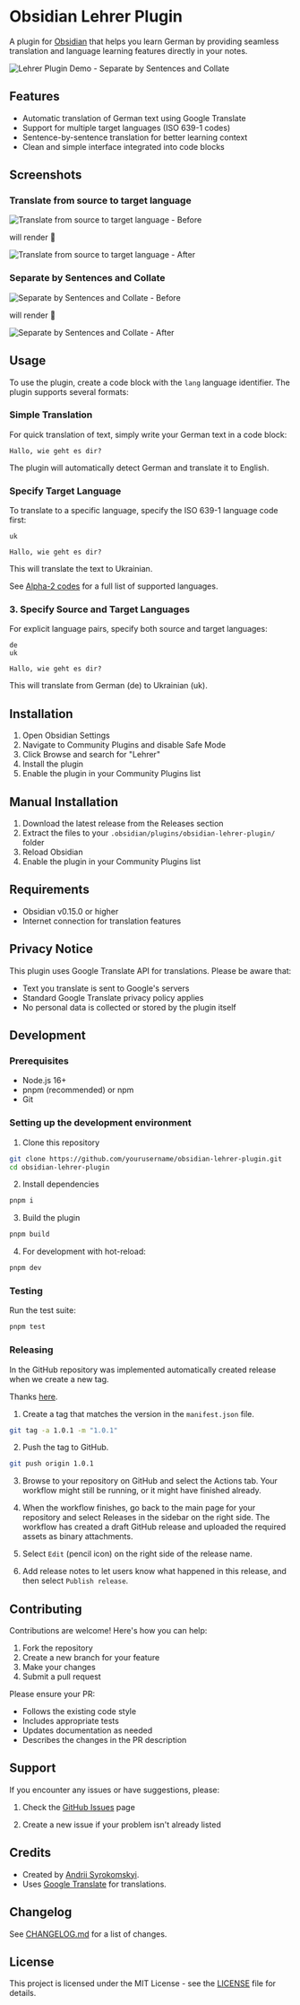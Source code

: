 # Obsidian Lehrer Plugin

A plugin for [Obsidian](https://obsidian.md) that helps you learn German by providing seamless translation and language learning features directly in your notes.

![Lehrer Plugin Demo - Separate by Sentences and Collate](docs/images/demo.gif)

## Features

-   Automatic translation of German text using Google Translate
-   Support for multiple target languages (ISO 639-1 codes)
-   Sentence-by-sentence translation for better learning context
-   Clean and simple interface integrated into code blocks

## Screenshots

### Translate from source to target language

![Translate from source to target language - Before](docs/images/translate-from-source-to-target-before.png)

will render 🔽

![Translate from source to target language - After](docs/images/translate-from-source-to-target-after.png)

### Separate by Sentences and Collate

![Separate by Sentences and Collate - Before](docs/images/separate-by-sentences-and-collate-before.png)

will render 🔽

![Separate by Sentences and Collate - After](docs/images/separate-by-sentences-and-collate-after.png)

## Usage

To use the plugin, create a code block with the `lang` language identifier. The plugin supports several formats:

### Simple Translation

For quick translation of text, simply write your German text in a code block:

```lang
Hallo, wie geht es dir?
```

The plugin will automatically detect German and translate it to English.

### Specify Target Language

To translate to a specific language, specify the ISO 639-1 language code first:

```lang
uk

Hallo, wie geht es dir?
```

This will translate the text to Ukrainian.

See [Alpha-2 codes](https://en.wikipedia.org/wiki/List_of_ISO_639-1_codes) for a full list of supported languages.

### 3. Specify Source and Target Languages

For explicit language pairs, specify both source and target languages:

```lang
de
uk

Hallo, wie geht es dir?
```

This will translate from German (de) to Ukrainian (uk).

## Installation

1. Open Obsidian Settings
2. Navigate to Community Plugins and disable Safe Mode
3. Click Browse and search for "Lehrer"
4. Install the plugin
5. Enable the plugin in your Community Plugins list

## Manual Installation

1. Download the latest release from the Releases section
2. Extract the files to your `.obsidian/plugins/obsidian-lehrer-plugin/` folder
3. Reload Obsidian
4. Enable the plugin in your Community Plugins list

## Requirements

-   Obsidian v0.15.0 or higher
-   Internet connection for translation features

## Privacy Notice

This plugin uses Google Translate API for translations. Please be aware that:

-   Text you translate is sent to Google's servers
-   Standard Google Translate privacy policy applies
-   No personal data is collected or stored by the plugin itself

## Development

### Prerequisites

-   Node.js 16+
-   pnpm (recommended) or npm
-   Git

### Setting up the development environment

1. Clone this repository

```sh
git clone https://github.com/yourusername/obsidian-lehrer-plugin.git
cd obsidian-lehrer-plugin
```

2. Install dependencies

```sh
pnpm i
```

3. Build the plugin

```sh
pnpm build
```

4. For development with hot-reload:

```sh
pnpm dev
```

### Testing

Run the test suite:

```bash
pnpm test
```

### Releasing

In the GitHub repository was implemented automatically created release when we create a new tag.

Thanks [here](https://docs.obsidian.md/Plugins/Releasing/Release+your+plugin+with+GitHub+Actions).

1. Create a tag that matches the version in the `manifest.json` file.

```sh
git tag -a 1.0.1 -m "1.0.1"
```

2. Push the tag to GitHub.

```sh
git push origin 1.0.1

```

3. Browse to your repository on GitHub and select the Actions tab. Your workflow might still be running, or it might have finished already.

4. When the workflow finishes, go back to the main page for your repository and select Releases in the sidebar on the right side. The workflow has created a draft GitHub release and uploaded the required assets as binary attachments.

5. Select `Edit` (pencil icon) on the right side of the release name.

6. Add release notes to let users know what happened in this release, and then select `Publish release`.

## Contributing

Contributions are welcome! Here's how you can help:

1. Fork the repository
2. Create a new branch for your feature
3. Make your changes
4. Submit a pull request

Please ensure your PR:

-   Follows the existing code style
-   Includes appropriate tests
-   Updates documentation as needed
-   Describes the changes in the PR description

## Support

If you encounter any issues or have suggestions, please:

1. Check the [GitHub Issues](https://github.com/yourusername/obsidian-lehrer-plugin/issues) page

2. Create a new issue if your problem isn't already listed

## Credits

-   Created by [Andrii Syrokomskyi](https://syrokomskyi.com).
-   Uses [Google Translate](https://translate.google.com/) for translations.

## Changelog

See [CHANGELOG.md](CHANGELOG.md) for a list of changes.

## License

This project is licensed under the MIT License - see the [LICENSE](LICENSE) file for details.
